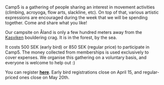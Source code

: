 Camp5 is a gathering of people sharing an interest in movement activities (climbing, acroyoga, flow arts, slackline, etc). On top of that, various artistic expressions are encouraged during the week that we will be spending together. Come and share what you like!

Our campsite on Åland is only a few hundred meters away from the <a href="https://27crags.com/crags/kasviken" target="_blank">Kasviken</a> bouldering crag. It is in the forest, by the sea.

It costs 500 SEK (early bird) or 850 SEK (regular price) to participate in Camp5. The money collected from memberships is used exclusively to cover expenses. We organise this gathering on a voluntary basis, and everyone is welcome to help out :)

You can register **<a href="https://docs.google.com/forms/d/e/1FAIpQLScSmwCHMrxUXmnXV0dvX-KIJA0MMpOMg9aiuifu40djW3pYBg/viewform" target="_blank">here</a>**. Early bird registrations close on April 15, and regular-priced ones close on May 20th.